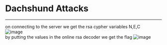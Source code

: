 # Dachshund Attacks
---
on connecting to the server we get the rsa cypher variables N,E,C\
![image](https://github.com/Bg652/ctf/assets/144695497/a9c3dead-618e-4748-9565-1216f34fd6bd)\
by putting the values in the online rsa decoder we get the flag
![image](https://github.com/Bg652/ctf/assets/144695497/f1b9211a-3a97-4824-b58f-121412950ad9)

